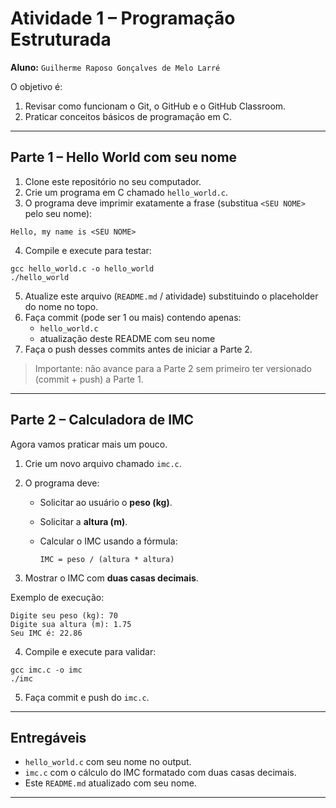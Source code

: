 # Atividade 1 – Programação Estruturada

**Aluno:** `Guilherme Raposo Gonçalves de Melo Larré`
 
O objetivo é:
1. Revisar como funcionam o Git, o GitHub e o GitHub Classroom.  
2. Praticar conceitos básicos de programação em C.

---

## Parte 1 – Hello World com seu nome

1. Clone este repositório no seu computador.
2. Crie um programa em C chamado `hello_world.c`.
3. O programa deve imprimir exatamente a frase (substitua `<SEU NOME>` pelo seu nome):

```
Hello, my name is <SEU NOME>
```

4. Compile e execute para testar:

```
gcc hello_world.c -o hello_world
./hello_world
```

5. Atualize este arquivo (`README.md` / atividade) substituindo o placeholder do nome no topo.
6. Faça commit (pode ser 1 ou mais) contendo apenas:
   - `hello_world.c`
   - atualização deste README com seu nome
7. Faça o push desses commits antes de iniciar a Parte 2.

> Importante: não avance para a Parte 2 sem primeiro ter versionado (commit + push) a Parte 1.

---

## Parte 2 – Calculadora de IMC

Agora vamos praticar mais um pouco.

1. Crie um novo arquivo chamado `imc.c`.
2. O programa deve:
   - Solicitar ao usuário o **peso (kg)**.
   - Solicitar a **altura (m)**.
   - Calcular o IMC usando a fórmula:
     
     ```
     IMC = peso / (altura * altura)
     ```

3. Mostrar o IMC com **duas casas decimais**.

Exemplo de execução:

```
Digite seu peso (kg): 70
Digite sua altura (m): 1.75
Seu IMC é: 22.86
```

4. Compile e execute para validar:

```
gcc imc.c -o imc
./imc
```

5. Faça commit e push do `imc.c`.

---

## Entregáveis

- `hello_world.c` com seu nome no output.
- `imc.c` com o cálculo do IMC formatado com duas casas decimais.
- Este `README.md` atualizado com seu nome.

---
